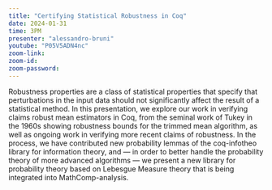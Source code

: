 ```yaml
---
title: "Certifying Statistical Robustness in Coq"
date: 2024-01-31
time: 3PM
presenter: "alessandro-bruni"
youtube: "P05V5ADN4nc"
zoom-link: 
zoom-id: 
zoom-password: 
---
```


Robustness properties are a class of statistical properties that specify that perturbations in the input data should not significantly affect the result of a statistical method.  In this presentation, we explore our work in verifying claims robust mean estimators in Coq, from the seminal work of Tukey in the 1960s showing robustness bounds for the trimmed mean algorithm, as well as ongoing work in verifying more recent claims of robustness.  In the process, we have contributed new probability lemmas of the coq-infotheo library for information theory, and — in order to better handle the probability theory of more advanced algorithms — we present a new library for probability theory based on Lebesgue Measure theory that is being integrated into MathComp-analysis.
